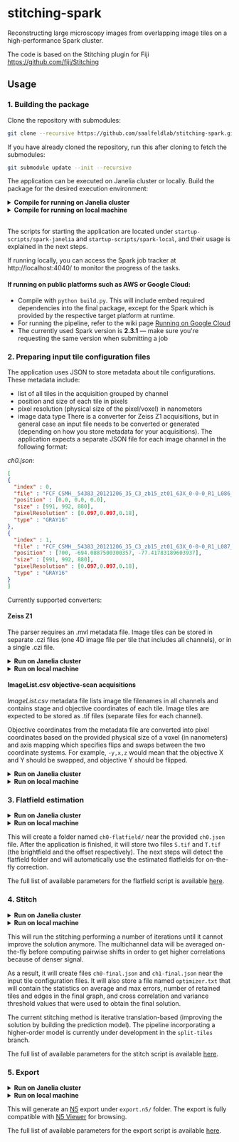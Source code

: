 # stitching-spark
Reconstructing large microscopy images from overlapping image tiles on a high-performance Spark cluster.

The code is based on the Stitching plugin for Fiji https://github.com/fiji/Stitching

## Usage

### 1. Building the package

Clone the repository with submodules:

```bash
git clone --recursive https://github.com/saalfeldlab/stitching-spark.git
```

If you have already cloned the repository, run this after cloning to fetch the submodules:
```bash
git submodule update --init --recursive
```

The application can be executed on Janelia cluster or locally. Build the package for the desired execution environment:

<details>
<summary><b>Compile for running on Janelia cluster</b></summary>

```bash
python build.py
```
</details>

<details>
<summary><b>Compile for running on local machine</b></summary>

```bash
python build-spark-local.py
```
</details>
<br/>

The scripts for starting the application are located under `startup-scripts/spark-janelia` and `startup-scripts/spark-local`, and their usage is explained in the next steps.

If running locally, you can access the Spark job tracker at http://localhost:4040/ to monitor the progress of the tasks.

#### If running on public platforms such as AWS or Google Cloud:
* Compile with `python build.py`. This will include embed required dependencies into the final package, except for the Spark which is provided by the respective target platform at runtime.
* For running the pipeline, refer to the wiki page [Running on Google Cloud](https://github.com/saalfeldlab/stitching-spark/wiki/Running-on-Google-Cloud)
* The currently used Spark version is **2.3.1** — make sure you're requesting the same version when submitting a job


### 2. Preparing input tile configuration files

The application uses JSON to store metadata about tile configurations. These metadata include:
* list of all tiles in the acquisition grouped by channel
* position and size of each tile in pixels
* pixel resolution (physical size of the pixel/voxel) in nanometers
* image data type
There is a converter for Zeiss Z1 acquisitions, but in general case an input file needs to be converted or generated (depending on how you store metadata for your acquisitions). The application expects a separate JSON file for each image channel in the following format:

*ch0.json:*
```json
[
{
  "index" : 0,
  "file" : "FCF_CSMH__54383_20121206_35_C3_zb15_zt01_63X_0-0-0_R1_L086_20130108192758780.lsm.tif",
  "position" : [0.0, 0.0, 0.0],
  "size" : [991, 992, 880],
  "pixelResolution" : [0.097,0.097,0.18],
  "type" : "GRAY16"
},
{
  "index" : 1,
  "file" : "FCF_CSMH__54383_20121206_35_C3_zb15_zt01_63X_0-0-0_R1_L087_20130108192825183.lsm.tif",
  "position" : [700, -694.0887500300357, -77.41783189603937],
  "size" : [991, 992, 880],
  "pixelResolution" : [0.097,0.097,0.18],
  "type" : "GRAY16"
}
]
```

Currently supported converters:

#### Zeiss Z1
The parser requires an .mvl metadata file. Image tiles can be stored in separate .czi files (one 4D image file per tile that includes all channels), or in a single .czi file.
<details>
<summary><b>Run on Janelia cluster</b></summary>

```
spark-janelia/parse-zeiss-z1-metadata.py \
  -i <path to metadata.mvl> \
  -b <path to directory with image files> \
  -f <images.czi for single file, or image%d.czi for multiple files that contain an index> \
  -r <voxel size in nanometers, for example, 0.114,0.114,0.996>
```
</details>
<details>
<summary><b>Run on local machine</b></summary>

```
spark-local/parse-zeiss-z1-metadata.py \
  -i <path to metadata.mvl> \
  -b <path to directory with image files> \
  -f <images.czi for single file, or image%d.czi for multiple files that contain an index> \
  -r <voxel size in nanometers, for example, 0.114,0.114,0.996>
```
</details>


#### ImageList.csv objective-scan acquisitions
*ImageList.csv* metadata file lists image tile filenames in all channels and contains stage and objective coordinates of each tile. Image tiles are expected to be stored as .tif files (separate files for each channel).

Objective coordinates from the metadata file are converted into pixel coordinates based on the provided physical size of a voxel (in nanometers) and axis mapping which specifies flips and swaps between the two coordinate systems. For example, `-y,x,z` would mean that the objective X and Y should be swapped, and objective Y should be flipped.

<details>
<summary><b>Run on Janelia cluster</b></summary>

```
spark-janelia/parse-imagelist-metadata.py \
  -i <path to ImageList.csv> \
  -b <path to directory with image files> \
  -r <voxel size in nanometers, for example, 0.097,0.097,0.18> \
  -a <axis mapping from objective coordinates to pixel coordinates, for example, -y,x,z> \
  [--skipMissingTiles to exclude non-existing tile images from configuration instead of raising an error]
```
</details>
<details>
<summary><b>Run on local machine</b></summary>

```
spark-local/parse-imagelist-metadata.py \
  -i <path to ImageList.csv> \
  -b <path to directory with image files> \
  -r <voxel size in nanometers, for example, 0.097,0.097,0.18> \
  -a <axis mapping from objective coordinates to pixel coordinates, for example, -y,x,z> \
  [--skipMissingTiles to exclude non-existing tile images from configuration instead of raising an error]
```
</details>


### 3. Flatfield estimation

<details>
<summary><b>Run on Janelia cluster</b></summary>

```bash
spark-janelia/flatfield.py <number of cluster nodes> -i ch0.json
```
</details>

<details>
<summary><b>Run on local machine</b></summary>

```bash
spark-local/flatfield.py -i ch0.json
```
</details>

This will create a folder named `ch0-flatfield/` near the provided `ch0.json` file. After the application is finished, it will store two files `S.tif` and `T.tif` (the brightfield and the offset respectively).
The next steps will detect the flatfield folder and will automatically use the estimated flatfields for on-the-fly correction.

The full list of available parameters for the flatfield script is available [here](https://github.com/saalfeldlab/stitching-spark/wiki/Flatfield-parameters).

### 4. Stitch

<details>
<summary><b>Run on Janelia cluster</b></summary>

```bash
spark-janelia/stitch.py <number of cluster nodes> -i ch0.json -i ch1.json
```
</details>

<details>
<summary><b>Run on local machine</b></summary>

```bash
spark-local/stitch.py -i ch0.json -i ch1.json
```
</details>

This will run the stitching performing a number of iterations until it cannot improve the solution anymore. The multichannel data will be averaged on-the-fly before computing pairwise shifts in order to get higher correlations because of denser signal.

As a result, it will create files `ch0-final.json` and `ch1-final.json` near the input tile configuration files.
It will also store a file named `optimizer.txt` that will contain the statistics on average and max errors, number of retained tiles and edges in the final graph, and cross correlation and variance threshold values that were used to obtain the final solution.

The current stitching method is iterative translation-based (improving the solution by building the prediction model).
The pipeline incorporating a higher-order model is currently under development in the `split-tiles` branch.

The full list of available parameters for the stitch script is available [here](https://github.com/saalfeldlab/stitching-spark/wiki/Stitching-parameters).

### 5. Export

<details>
<summary><b>Run on Janelia cluster</b></summary>

```bash
spark-janelia/export.py <number of cluster nodes> -i ch0-final.json -i ch1-final.json
```
</details>

<details>
<summary><b>Run on local machine</b></summary>

```bash
spark-local/export.py -i ch0-final.json -i ch1-final.json
```
</details>

This will generate an [N5](https://github.com/saalfeldlab/n5) export under `export.n5/` folder. The export is fully compatible  with [N5 Viewer](https://github.com/saalfeldlab/n5-viewer) for browsing.

The full list of available parameters for the export script is available [here](https://github.com/saalfeldlab/stitching-spark/wiki/Export-parameters).
